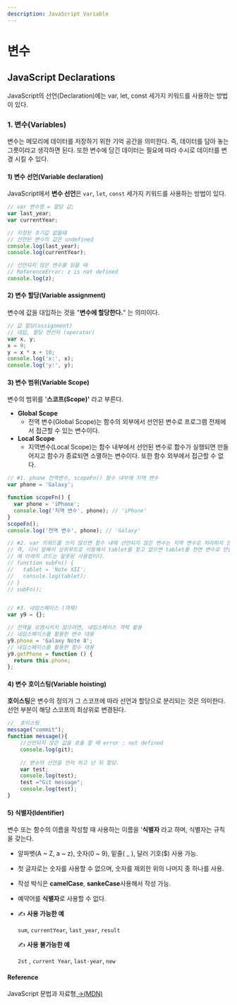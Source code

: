 ```yaml
---
description: JavaScript Variable
---
```


# 변수

## JavaScript Declarations

JavaScript의 선언\(Declaration\)에는 var, let, const 세가지 키워드를 사용하는 방법이 있다.

### 1. 변수\(Variables\)

변수는 메모리에 데이터를 저장하기 위한 기억 공간을 의미한다. 즉, 데이터를 담아 놓는 그릇이라고 생각하면 된다. 또한 변수에 담긴 데이터는 필요에 따라 수시로 데이터를 변경 시킬 수 있다.

#### 1\) 변수 선언\(**Variable declaration\)**

JavaScript에서 **변수 선언**은 `var`, `let`, `const` 세가지 키워드를 사용하는 방법이 있다.

```javascript
// var 변수명 = 할당 값;
var last_year;
var currentYear;

// 지정된 초기값 없을때  
// 선언된 변수의 값은 undefined
console.log(last_year);
console.log(currentYear);

// 선언되지 않은 변수를 읽을 때 
// ReferenceError: z is not defined 
console.log(z);
```

#### 2\) 변수 할당\(V**ariable assignment\)**

변수에 값을 대입하는 것을 "**변수에 할당한다.**" 는 의미이다.

```javascript
// 값 할당(assignment)
// 대입, 할당 연산자 (operator)
var x, y;
x = 9;
y = x * x + 10;
console.log('x:', x);
console.log('y:', y);
```

#### 3\)  변수 범위\(Variable Scope\)

변수의 범위를 '**스코프\(Scope\)'** 라고 부른다.

* **Global Scope**
  * 전역 변수\(Global Scope\)는 함수의 외부에서 선언된 변수로 프로그램 전체에서 접근할 수 있는 변수이다. 
* **Local Scope**
  * 지역변수\(Local Scope\)는 함수 내부에서 선언된 변수로 함수가 실행되면 만들어지고 함수가 종료되면 소멸하는 변수이다. 또한 함수 외부에서 접근할 수 없다.

```javascript
// #1. phone 전역변수, scopeFn() 함수 내부에 지역 변수 
var phone = 'Galaxy';

function scopeFn() {
  var phone = 'iPhone';
  console.log('지역 변수', phone); // 'iPhone'
}
scopeFn();
console.log('전역 변수', phone); // 'Galaxy'

// #2. var 키워드를 쓰지 않으면 함수 내에 선언되지 않은 변수는 지역 변수로 처리하지 않는다.
// 즉, 다시 말해서 상위루트로 이동해서 tablet를 찾고 없으면 tablet를 전연 변수로 만들기 문
// 에 아래의 코드는 잘못된 사용법이다.
// function subFn() {
// 	 tablet = 'Note XII'; 
//   console.log(tablet);
// }
// subFn(); 


// #3. 네임스페이스 (객체)
var y9 = {};

// 전역을 오염시키지 않으려면, 네임스페이스 객체 활용
// 네임스페이스를 활용한 변수 대용
y9.phone = 'Galaxy Note 8';
// 네임스페이스를 활용한 함수 대용
y9.getPhone = function () {
  return this.phone;
};
```

#### 4\) 변수 호이스팅\(Variable hoisting\)

**호이스팅**은 변수의 정의가 그 스코프에 따라 선언과 할당으로 분리되는 것은 의미한다. 선언 부분이 해당 스코프의 최상위로 변경된다.

```javascript
//  호이스팅
message("commit");
function message(){
    //선언되지 않은 값을 호출 할 때 error : not defined 
    console.log(git);
    
    // 변수의 선언을 먼저 하고 난 뒤 할당.
    var test;
    console.log(test);
    test ="Git message";
    console.log(test);
}
```

#### 5\) 식별자\(I**dentifier\)**

 변수 또는 함수의 이름을 작성할 때 사용하는 이름을 '**식별자** 라고 하며, 식별자는 규칙을 갖는다.

* 알파벳\(A ~ Z, a ~ z\), 숫자\(0 ~ 9\), 밑줄\( \_ \), 달러 기호\($\) 사용 가능.
* 첫 글자로는 숫자를 사용할 수 없으며, 숫자를 제외한 위의 나머지 중 하나를 사용.
* 작성 박식은 **camelCase**, **sankeCase**사용해서 작성 가능.
* 예약어를 **식별자**로 사용할 수 없다.
* ✍ **사용 가능한 예** 

  `sum`, `currentYear`, `last_year`, `result`

  ✍ **사용 불가능한 예** 

  `2st` , `current Year`, `last-year`, `new`

#### Reference

JavaScript 문법과 자료형[ →\(MDN\)](https://developer.mozilla.org/ko/docs/Web/JavaScript/Guide/Values,_variables,_and_literals)

